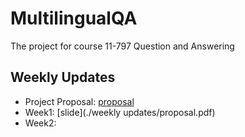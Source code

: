 # MultilingualQA
The project for course 11-797 Question and Answering

## Weekly Updates

- Project Proposal: [proposal](./proposal.pdf)
- Week1: [slide](./weekly updates/proposal.pdf)
- Week2: 
